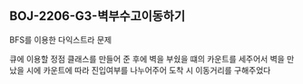 ## BOJ-2206-G3-벽부수고이동하기

BFS를 이용한 다익스트라 문제

큐에 이용할 정점 클래스를 만들어 준 후에 벽을 부쉈을 떄의 카운트를 세주어서 벽을 만났을 시에 카운트에 따라 진입여부를 나누어주어 도착 시 이동거리를 구해주었다

